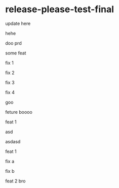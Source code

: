 # release-please-test-final

update here

hehe

doo prd

some feat

fix 1

fix 2

fix 3

fix 4

goo


feture boooo


feat 1


asd



asdasd 

feat 1

fix a

fix b

feat 2 bro